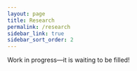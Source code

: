 ```yaml
---
layout: page
title: Research
permalink: /research
sidebar_link: true
sidebar_sort_order: 2
---
```


Work in progress—it is waiting to be filled!
